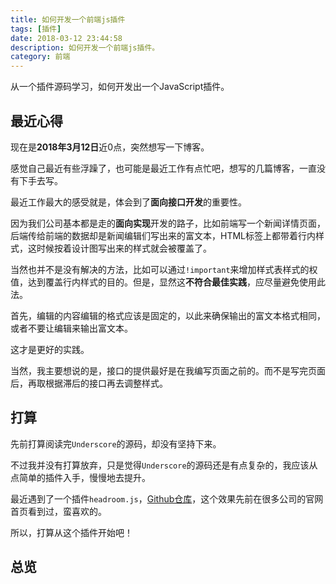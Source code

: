 ```yaml
---
title: 如何开发一个前端js插件
tags: [插件]
date: 2018-03-12 23:44:58
description: 如何开发一个前端js插件。
category: 前端
---
```


从一个插件源码学习，如何开发出一个JavaScript插件。<!-- more -->

## 最近心得

现在是**2018年3月12日**近0点，突然想写一下博客。

感觉自己最近有些浮躁了，也可能是最近工作有点忙吧，想写的几篇博客，一直没有下手去写。

最近工作最大的感受就是，体会到了**面向接口开发**的重要性。

因为我们公司基本都是走的**面向实现**开发的路子，比如前端写一个新闻详情页面，后端传给前端的数据却是新闻编辑们写出来的富文本，HTML标签上都带着行内样式，这时候按着设计图写出来的样式就会被覆盖了。

当然也并不是没有解决的方法，比如可以通过`!important`来增加样式表样式的权值，达到覆盖行内样式的目的。但是，显然这**不符合最佳实践**，应尽量避免使用此法。

首先，编辑的内容编辑的格式应该是固定的，以此来确保输出的富文本格式相同，或者不要让编辑来输出富文本。


这才是更好的实践。

当然，我主要想说的是，接口的提供最好是在我编写页面之前的。而不是写完页面后，再取根据滞后的接口再去调整样式。

## 打算

先前打算阅读完`Underscore`的源码，却没有坚持下来。

不过我并没有打算放弃，只是觉得`Underscore`的源码还是有点复杂的，我应该从点简单的插件入手，慢慢地去提升。

最近遇到了一个插件`headroom.js`，[Github仓库](https://github.com/WickyNilliams/headroom.js)，这个效果先前在很多公司的官网首页看到过，蛮喜欢的。

所以，打算从这个插件开始吧！

## 总览



